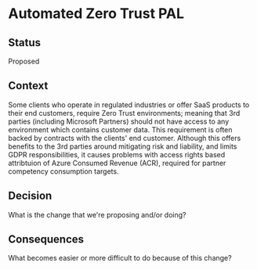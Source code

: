 # Automated Zero Trust PAL

## Status

Proposed

## Context

Some clients who operate in regulated industries or offer SaaS products to their end customers, require Zero Trust environments; meaning that 3rd parties (including Microsoft Partners) should not have access to any environment which contains customer data. This requirement is often backed by contracts with the clients' end customer. Although this offers benefits to the 3rd parties around mitigating risk and liability, and limits GDPR responsibilities, it causes problems with access rights based attribtuion of Azure Consumed Revenue (ACR), required for partner competency consumption targets.

## Decision

What is the change that we're proposing and/or doing?

## Consequences

What becomes easier or more difficult to do because of this change?